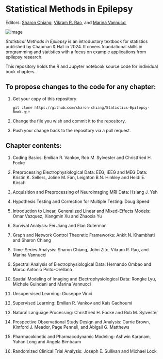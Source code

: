 # Statistical Methods in Epilepsy
Editors: [Sharon Chiang](https://profiles.ucsf.edu/sharon.chiang), [Vikram R. Rao](https://profiles.ucsf.edu/vikram.rao), and [Marina Vannucci](https://profiles.rice.edu/faculty/marina-vannucci)

![image](https://github.com/sharon-chiang/Statistics-Epilepsy-Book/assets/90107659/b2364679-3153-4f03-a861-b768f5ea984b)

_Statistical Methods in Epilepsy_ is an introductory textbook for statistics published by Chapman & Hall in 2024. It covers foundational skills in programming and statistics with a focus on example applications from epilepsy research.

This repository holds the R and Jupyter notebook source code for individual book chapters. 

## To propose changes to the code for any chapter:
1. Get your copy of this repository:

   ```
   git clone https://github.com/sharon-chiang/Statistics-Epilepsy-Book.git
   ```
2. Change the file you wish and commit it to the repository. 

3. Push your change back to the repository via a pull request.

## Chapter contents:
1. Coding Basics: 
Emilian R. Vankov, Rob M. Sylvester and Christfried H. Focke

2. Preprocessing Electrophysiological Data: EEG, iEEG and MEG Data: 
Kristin K. Sellers, Joline M. Fan, Leighton B.N. Hinkley and Heidi E. Kirsch

3. Acquisition and Preprocessing of Neuroimaging MRI Data: 
Hsiang J. Yeh

4. Hypothesis Testing and Correction for Multiple Testing:
Doug Speed

5.  Introduction to Linear, Generalized Linear and Mixed-Effects Models:
Omar Vazquez, Xiangmin Xu and Zhaoxia Yu

6. Survival Analysis:
Fei Jiang and Elan Guterman

7. Graph and Network Control Theoretic Frameworks:
Ankit N. Khambhati and Sharon Chiang

8. Time-Series Analysis:
Sharon Chiang, John Zito, Vikram R. Rao, and Marina Vannucci

9. Spectral Analysis of Electrophysiological Data:
Hernando Ombao and Marco Antonio Pinto-Orellana

10. Spatial Modeling of Imaging and Electrophysiological Data:
Rongke Lyu, Michele Guindani and Marina Vannucci

11. Unsupervised Learning:
Giuseppe Vinci

12. Supervised Learning:
Emilian R. Vankov and Kais Gadhoumi

13. Natural Language Processing:
Christfried H. Focke and Rob M. Sylvester

14. Prospective Observational Study Design and Analysis:
Carrie Brown, Kimford J. Meador, Page Pennell, and Abigail G. Matthews

15. Pharmacokinetic and Pharmacodynamic Modeling:
Ashwin Karanam, Yuhan Long and Angela Birnbaum

16. Randomized Clinical Trial Analysis:
Joseph E. Sullivan and Michael Lock
